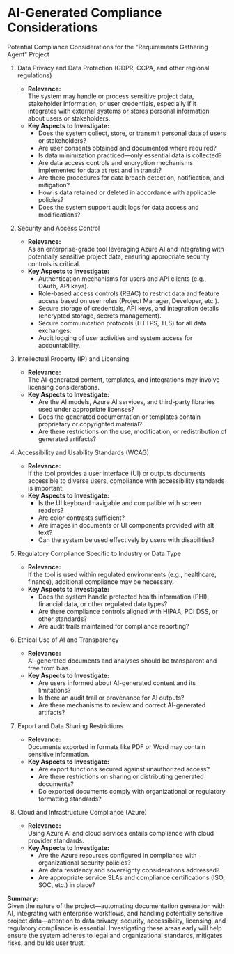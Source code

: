 # AI-Generated Compliance Considerations

Potential Compliance Considerations for the "Requirements Gathering Agent" Project

1. Data Privacy and Data Protection (GDPR, CCPA, and other regional regulations)
   - **Relevance:**  
     The system may handle or process sensitive project data, stakeholder information, or user credentials, especially if it integrates with external systems or stores personal information about users or stakeholders.
   - **Key Aspects to Investigate:**  
     - Does the system collect, store, or transmit personal data of users or stakeholders?  
     - Are user consents obtained and documented where required?  
     - Is data minimization practiced—only essential data is collected?  
     - Are data access controls and encryption mechanisms implemented for data at rest and in transit?  
     - Are there procedures for data breach detection, notification, and mitigation?  
     - How is data retained or deleted in accordance with applicable policies?  
     - Does the system support audit logs for data access and modifications?

2. Security and Access Control
   - **Relevance:**  
     As an enterprise-grade tool leveraging Azure AI and integrating with potentially sensitive project data, ensuring appropriate security controls is critical.
   - **Key Aspects to Investigate:**  
     - Authentication mechanisms for users and API clients (e.g., OAuth, API keys).  
     - Role-based access controls (RBAC) to restrict data and feature access based on user roles (Project Manager, Developer, etc.).  
     - Secure storage of credentials, API keys, and integration details (encrypted storage, secrets management).  
     - Secure communication protocols (HTTPS, TLS) for all data exchanges.  
     - Audit logging of user activities and system access for accountability.

3. Intellectual Property (IP) and Licensing
   - **Relevance:**  
     The AI-generated content, templates, and integrations may involve licensing considerations.
   - **Key Aspects to Investigate:**  
     - Are the AI models, Azure AI services, and third-party libraries used under appropriate licenses?  
     - Does the generated documentation or templates contain proprietary or copyrighted material?  
     - Are there restrictions on the use, modification, or redistribution of generated artifacts?

4. Accessibility and Usability Standards (WCAG)
   - **Relevance:**  
     If the tool provides a user interface (UI) or outputs documents accessible to diverse users, compliance with accessibility standards is important.
   - **Key Aspects to Investigate:**  
     - Is the UI keyboard navigable and compatible with screen readers?  
     - Are color contrasts sufficient?  
     - Are images in documents or UI components provided with alt text?  
     - Can the system be used effectively by users with disabilities?

5. Regulatory Compliance Specific to Industry or Data Type
   - **Relevance:**  
     If the tool is used within regulated environments (e.g., healthcare, finance), additional compliance may be necessary.
   - **Key Aspects to Investigate:**  
     - Does the system handle protected health information (PHI), financial data, or other regulated data types?  
     - Are there compliance controls aligned with HIPAA, PCI DSS, or other standards?  
     - Are audit trails maintained for compliance reporting?

6. Ethical Use of AI and Transparency
   - **Relevance:**  
     AI-generated documents and analyses should be transparent and free from bias.
   - **Key Aspects to Investigate:**  
     - Are users informed about AI-generated content and its limitations?  
     - Is there an audit trail or provenance for AI outputs?  
     - Are there mechanisms to review and correct AI-generated artifacts?

7. Export and Data Sharing Restrictions
   - **Relevance:**  
     Documents exported in formats like PDF or Word may contain sensitive information.
   - **Key Aspects to Investigate:**  
     - Are export functions secured against unauthorized access?  
     - Are there restrictions on sharing or distributing generated documents?  
     - Do exported documents comply with organizational or regulatory formatting standards?

8. Cloud and Infrastructure Compliance (Azure)
   - **Relevance:**  
     Using Azure AI and cloud services entails compliance with cloud provider standards.
   - **Key Aspects to Investigate:**  
     - Are the Azure resources configured in compliance with organizational security policies?  
     - Are data residency and sovereignty considerations addressed?  
     - Are appropriate service SLAs and compliance certifications (ISO, SOC, etc.) in place?

**Summary:**  
Given the nature of the project—automating documentation generation with AI, integrating with enterprise workflows, and handling potentially sensitive project data—attention to data privacy, security, accessibility, licensing, and regulatory compliance is essential. Investigating these areas early will help ensure the system adheres to legal and organizational standards, mitigates risks, and builds user trust.